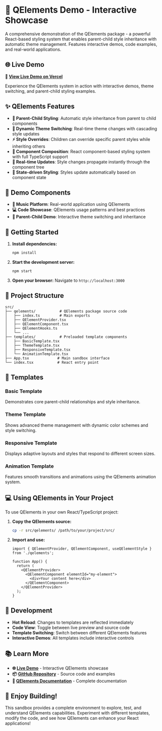 # 🎨 QElements Demo - Interactive Showcase

A comprehensive demonstration of the QElements package - a powerful React-based styling system that enables parent-child style inheritance with automatic theme management. Features interactive demos, code examples, and real-world applications.

## 🌐 Live Demo

**🚀 [View Live Demo on Vercel](https://q-elements-demo.vercel.app)**

Experience the QElements system in action with interactive demos, theme switching, and parent-child styling examples.

## ✨ QElements Features

- **🎯 Parent-Child Styling**: Automatic style inheritance from parent to child components
- **🎨 Dynamic Theme Switching**: Real-time theme changes with cascading style updates
- **⚡ Style Overrides**: Children can override specific parent styles while inheriting others
- **🔗 Component Composition**: React component-based styling system with full TypeScript support
- **🎵 Real-time Updates**: Style changes propagate instantly through the component tree
- **🔄 State-driven Styling**: Styles update automatically based on component state

## 🎯 Demo Components

- **🎵 Music Platform**: Real-world application using QElements
- **💻 Code Showcase**: QElements usage patterns and best practices
- **🎯 Parent-Child Demo**: Interactive theme switching and inheritance

## 🚀 Getting Started

1. **Install dependencies:**
   ```bash
   npm install
   ```

2. **Start the development server:**
   ```bash
   npm start
   ```

3. **Open your browser:**
   Navigate to `http://localhost:3000`

## 📁 Project Structure

```
src/
├── qelements/           # QElements package source code
│   ├── index.ts         # Main exports
│   ├── QElementProvider.tsx
│   ├── QElementComponent.tsx
│   ├── QElementHooks.ts
│   └── ...
├── templates/           # Preloaded template components
│   ├── BasicTemplate.tsx
│   ├── ThemeTemplate.tsx
│   ├── ResponsiveTemplate.tsx
│   └── AnimationTemplate.tsx
├── App.tsx             # Main sandbox interface
└── index.tsx           # React entry point
```

## 🎨 Templates

### Basic Template
Demonstrates core parent-child relationships and style inheritance.

### Theme Template
Shows advanced theme management with dynamic color schemes and style switching.

### Responsive Template
Displays adaptive layouts and styles that respond to different screen sizes.

### Animation Template
Features smooth transitions and animations using the QElements animation system.

## 💻 Using QElements in Your Project

To use QElements in your own React/TypeScript project:

1. **Copy the QElements source:**
   ```bash
   cp -r src/qelements/ /path/to/your/project/src/
   ```

2. **Import and use:**
   ```tsx
   import { QElementProvider, QElementComponent, useQElementStyle } from './qelements';
   
   function App() {
     return (
       <QElementProvider>
         <QElementComponent elementId="my-element">
           <div>Your content here</div>
         </QElementComponent>
       </QElementProvider>
     );
   }
   ```

## 🔧 Development

- **Hot Reload**: Changes to templates are reflected immediately
- **Code View**: Toggle between live preview and source code
- **Template Switching**: Switch between different QElements features
- **Interactive Demos**: All templates include interactive controls

## 📚 Learn More

- **🌐 [Live Demo](https://q-elements-demo.vercel.app)** - Interactive QElements showcase
- **📦 [GitHub Repository](https://github.com/cysectools/QElements_Demo)** - Source code and examples
- **📖 [QElements Documentation](https://github.com/cysectools/QElement#readme)** - Complete documentation

## 🎉 Enjoy Building!

This sandbox provides a complete environment to explore, test, and understand QElements capabilities. Experiment with different templates, modify the code, and see how QElements can enhance your React applications!
